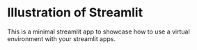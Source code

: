 # Illustration of Streamlit

This is a minimal streamlit app to showcase how to use a virtual environment with your streamlit apps.
